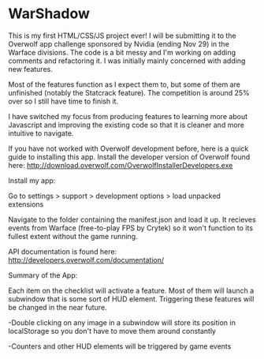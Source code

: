 # WarShadow

This is my first HTML/CSS/JS project ever! I will be submitting it to the Overwolf app challenge sponsored by Nvidia  (ending Nov 29) in the Warface divisions. 
The code is a bit messy and I'm working on adding comments and refactoring it. I was initially mainly concerned with adding new features. 

Most of the features function as I expect them to, but some of them are unfinished (notably the Statcrack feature). The competition is around 25% over so I still have time to finish it.

I have switched my focus from producing features to learning more about Javascript and improving the existing code so that it is cleaner and more intuitive to navigate.

If you have not worked with Overwolf development before, here is a quick guide to installing this app.
Install the developer version of Overwolf found here: http://download.overwolf.com/OverwolfInstallerDevelopers.exe

Install my app:

Go to settings > support > development options > load unpacked extensions

Navigate to the folder containing the manifest.json and load it up.
It recieves events from Warface (free-to-play FPS by Crytek) so it won't function to its fullest extent without the game running.

API documentation is found here: http://developers.overwolf.com/documentation/



Summary of the App:

Each item on the checklist will activate a feature. Most of them will launch a subwindow that is some sort of HUD element. Triggering these features will be changed in the near future.


-Double clicking on any image in a subwindow will store its position in localStorage so you don't have to move them around constantly


-Counters and other HUD elements will be triggered by game events

